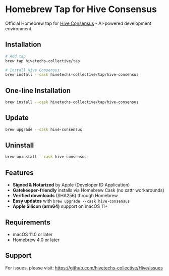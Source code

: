 # Homebrew Tap for Hive Consensus

Official Homebrew tap for [Hive Consensus](https://github.com/hivetechs-collective/Hive) - AI-powered development environment.

## Installation

```bash
# Add tap
brew tap hivetechs-collective/tap

# Install Hive Consensus
brew install --cask hivetechs-collective/tap/hive-consensus
```

## One-line Installation

```bash
brew install --cask hivetechs-collective/tap/hive-consensus
```

## Update

```bash
brew upgrade --cask hive-consensus
```

## Uninstall

```bash
brew uninstall --cask hive-consensus
```

## Features

- **Signed & Notarized** by Apple (Developer ID Application)
- **Gatekeeper‑friendly** installs via Homebrew Cask (no xattr workarounds)
- **Verified downloads** (SHA256) through Homebrew
- **Easy updates** with `brew upgrade --cask hive-consensus`
- **Apple Silicon (arm64)** support on macOS 11+

## Requirements

- macOS 11.0 or later
- Homebrew 4.0 or later

## Support

For issues, please visit: https://github.com/hivetechs-collective/Hive/issues

